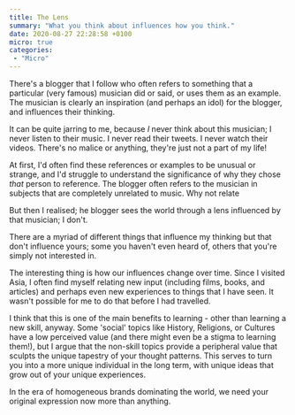 ```yaml
---
title: The Lens
summary: "What you think about influences how you think."
date: 2020-08-27 22:28:58 +0100
micro: true
categories:
 - "Micro"
---
```


There's a blogger that I follow who often refers to something that a particular (very famous) musician did or said, or uses them as an example. The musician is clearly an inspiration (and perhaps an idol) for the blogger, and influences their thinking.

It can be quite jarring to me, because *I* never think about this musician; I never listen to their music. I never read their tweets. I never watch their videos. There's no malice or anything, they're just not a part of my life!

At first, I'd often find these references or examples to be unusual or strange, and I'd struggle to understand the significance of why they chose *that* person to reference. The blogger often refers to the musician in subjects that are completely unrelated to music. Why not relate

But then I realised; he blogger sees the world through a lens influenced by that musician; I don't.

There are a myriad of different things that influence my thinking but that don't influence yours; some you haven't even heard of, others that you're simply not interested in.

The interesting thing is how our influences change over time. Since I visited Asia, I often find myself relating new input (including films, books, and articles) and perhaps even new experiences to things that I have seen. It wasn't possible for me to do that before I had travelled.

I think that this is one of the main benefits to learning - other than learning a new skill, anyway. Some 'social' topics like History, Religions, or Cultures have a low perceived value (and there might even be a stigma to learning them!), but I argue that the non-skill topics provide a peripheral value that sculpts the unique tapestry of your thought patterns. This serves to turn you into a more unique individual in the long term, with unique ideas that grow out of your unique experiences.

In the era of homogeneous brands dominating the world, we need your original expression now more than anything.
